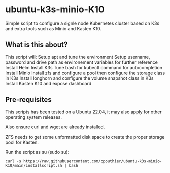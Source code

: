 # ubuntu-k3s-minio-K10
Simple script to configure a signle node Kubernetes cluster based on K3s and extra tools such as Minio and Kasten K10.

## What is this about?

This script will:
   Setup apt and tune the environment
   Setup username, password and drive path as environement variables for further reference
   Install Helm
   Install K3s
   Tune bash for kubectl command for autocompletion
   Install Minio
   Install zfs and configure a pool then configure the storage class in K3s
   Install longhorn and configure the volume snapshot class in K3s
   Install Kasten K10 and expose dashboard

## Pre-requisites

This scripts has been tested on a Ubuntu 22.04, it may also apply for other operating system releases.

Also ensure curl and wget are already installed.

ZFS needs to get some unformatted disk space to create the proper storage pool for Kasten.

Run the script as su (sudo su):

```console
curl -s https://raw.githubusercontent.com/cpouthier/ubuntu-k3s-minio-K10/main/installscript.sh | bash
```
